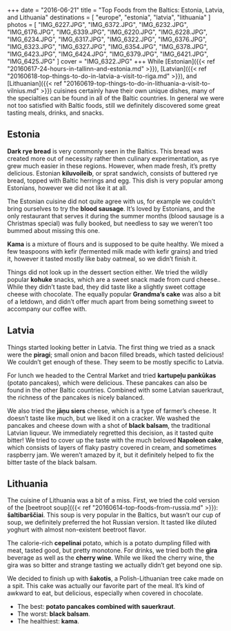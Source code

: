 +++
date    = "2016-06-21"
title   = "Top Foods from the Baltics: Estonia, Latvia, and Lithuania"
destinations = [ "europe", "estonia", "latvia", "lithuania" ]
photos = [
  "IMG_6227.JPG", "IMG_6372.JPG", "IMG_6232.JPG", "IMG_6176.JPG", "IMG_6339.JPG",
  "IMG_6220.JPG", "IMG_6228.JPG", "IMG_6234.JPG", "IMG_6317.JPG", "IMG_6322.JPG",
  "IMG_6376.JPG", "IMG_6323.JPG", "IMG_6327.JPG", "IMG_6354.JPG", "IMG_6378.JPG",
  "IMG_6423.JPG", "IMG_6424.JPG", "IMG_6379.JPG", "IMG_6421.JPG", "IMG_6425.JPG"
]
cover = "IMG_6322.JPG"
+++
While [Estonian]({{< ref "20160617-24-hours-in-tallinn-and-estonia.md" >}}), [Latvian]({{< ref "20160618-top-things-to-do-in-latvia-a-visit-to-riga.md" >}}), and [Lithuanian]({{< ref "20160619-top-things-to-do-in-lithuania-a-visit-to-vilnius.md" >}}) cuisines certainly have their own unique dishes, many of the specialties can be found in all of the Baltic countries. In general we were not too satisfied with Baltic foods, still we definitely discovered some great tasting meals, drinks, and snacks.
<!--more-->
## Estonia
**Dark rye bread** is very commonly seen in the Baltics. This bread was created more out of necessity rather then culinary experimentation, as rye grew much easier in these regions. However, when made fresh, it’s pretty delicious. Estonian **kiluvoileib**, or sprat sandwich, consists of buttered rye bread, topped with Baltic herrings and egg. This dish is very popular among Estonians, however we did not like it at all.

The Estonian cuisine did not quite agree with us, for example we couldn’t bring ourselves to try the **blood sausage**. It’s loved by Estonians, and the only restaurant that serves it during the summer months (blood sausage is a Christmas special) was fully booked, but needless to say we weren’t too bummed about missing this one.

**Kama** is a mixture of flours and is supposed to be quite healthy. We mixed a few teaspoons with kefir (fermented milk made with kefir grains) and tried it, however it tasted mostly like baby oatmeal, so we didn’t finish it.

Things did not look up in the dessert section either. We tried the wildly popular **kohuke** snacks, which are a sweet snack made from curd cheese.. While they didn’t taste bad, they did taste like a slightly sweet cottage cheese with chocolate. The equally popular **Grandma’s cake** was also a bit of a letdown, and didn’t offer much apart from being something sweet to accompany our coffee with.

## Latvia
Things started looking better in Latvia. The first thing we tried as a snack were the **piragi**; small onion and bacon filled breads, which tasted delicious! We couldn’t get enough of these. They seem to be mostly specific to Latvia.

For lunch we headed to the Central Market and tried **kartupeļu pankūkas** (potato pancakes), which were delicious. These pancakes can also be found in the other Baltic countries. Combined with some Latvian sauerkraut, the richness of the pancakes is nicely balanced.

We also tried the **jāņu siers** cheese, which is a type of farmer’s cheese. It doesn’t taste like much, but we liked it on a cracker. We washed the pancakes and cheese down with a shot of **black balsam**, the traditional Latvian liqueur. We immediately regretted this decision, as it tasted quite bitter! We tried to cover up the taste with the much beloved **Napoleon cake**, which consists of layers of flaky pastry covered in cream, and sometimes raspberry jam. We weren’t amazed by it, but it definitely helped to fix the bitter taste of the black balsam.

## Lithuania
The cuisine of Lithuania was a bit of a miss. First, we tried the cold version of the [beetroot soup]({{< ref "20160614-top-foods-from-russia.md" >}}): **šaltibarščiai**. This soup is very popular in the Baltics, but wasn’t our cup of soup, we definitely preferred the hot Russian version. It tasted like diluted yoghurt with almost non-existent beetroot flavor.

The calorie-rich **cepelinai** potato, which is a potato dumpling filled with meat, tasted good, but pretty monotone. For drinks, we tried both the **gira** beverage as well as the **cherry wine**. While we liked the cherry wine, the gira was so bitter and strange tasting we actually didn’t get beyond one sip.

We decided to finish up with **šakotis**, a Polish-Lithuanian tree cake made on a spit. This cake was actually our favorite part of the meal. It’s kind of awkward to eat, but delicious, especially when covered in chocolate.

* The best: **potato pancakes combined with sauerkraut**.
* The worst: **black balsam**.
* The healthiest: **kama**.